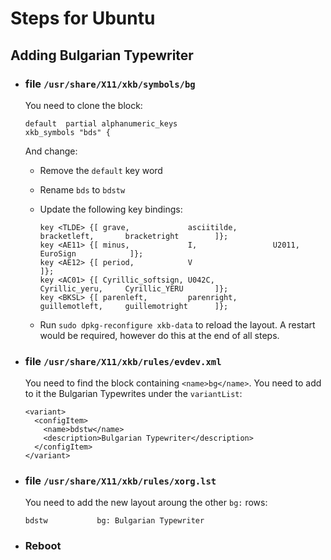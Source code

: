 # Steps for Ubuntu

## Adding Bulgarian Typewriter

* ### file `/usr/share/X11/xkb/symbols/bg`

	You need to clone the block:

	```
	default  partial alphanumeric_keys
	xkb_symbols "bds" {
	```

	And change:

	* Remove the `default` key word
	* Rename `bds` to `bdstw`
	* Update the following key bindings:

		```
		key <TLDE> {[ grave,             asciitilde,        bracketleft,       bracketright        ]};
		key <AE11> {[ minus,             I,                 U2011,             EuroSign            ]};
		key <AE12> {[ period,            V                                                         ]};
		key <AC01> {[ Cyrillic_softsign, U042C,             Cyrillic_yeru,     Cyrillic_YERU       ]};
		key <BKSL> {[ parenleft,         parenright,        guillemotleft,     guillemotright      ]};
		```

	* Run `sudo dpkg-reconfigure xkb-data` to reload the layout. A restart would be required, however do this at the end of all steps.

* ### file `/usr/share/X11/xkb/rules/evdev.xml`

	You need to find the block containing `<name>bg</name>`. You need to add to it the Bulgarian Typewrites under the `variantList`:
	
	```
	<variant>
	  <configItem>
		<name>bdstw</name>
		<description>Bulgarian Typewriter</description>
	  </configItem>
	</variant>
	```

* ### file `/usr/share/X11/xkb/rules/xorg.lst`

	You need to add the new layout aroung the other `bg:` rows:
	
	```
	bdstw           bg: Bulgarian Typewriter
	```

* ### Reboot
